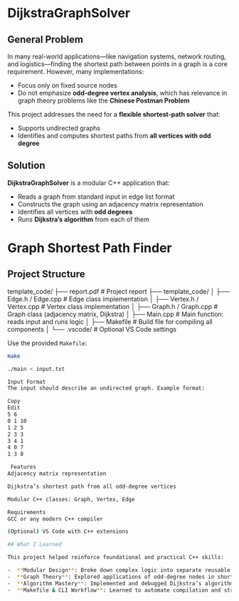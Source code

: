 # DijkstraGraphSolver
## General Problem

In many real-world applications—like navigation systems, network routing, and logistics—finding the shortest path between points in a graph is a core requirement. However, many implementations:
- Focus only on fixed source nodes
- Do not emphasize **odd-degree vertex analysis**, which has relevance in graph theory problems like the **Chinese Postman Problem**

This project addresses the need for a **flexible shortest-path solver** that:
- Supports undirected graphs
- Identifies and computes shortest paths from **all vertices with odd degree**

## Solution

**DijkstraGraphSolver** is a modular C++ application that:

- Reads a graph from standard input in edge list format
- Constructs the graph using an adjacency matrix representation
- Identifies all vertices with **odd degrees**
- Runs **Dijkstra’s algorithm** from each of them
# Graph Shortest Path Finder

##  Project Structure

template_code/
├── report.pdf # Project report
├── template_code/
│ ├── Edge.h / Edge.cpp # Edge class implementation
│ ├── Vertex.h / Vertex.cpp # Vertex class implementation
│ ├── Graph.h / Graph.cpp # Graph class (adjacency matrix, Dijkstra)
│ ├── Main.cpp # Main function: reads input and runs logic
│ ├── Makefile # Build file for compiling all components
│ └── .vscode/ # Optional VS Code settings

Use the provided `Makefile`:

```bash
make

./main < input.txt

Input Format
The input should describe an undirected graph. Example format:

Copy
Edit
5 6
0 1 10
1 2 5
2 3 3
3 4 1
4 0 7
1 3 8

 Features
Adjacency matrix representation

Dijkstra’s shortest path from all odd-degree vertices

Modular C++ classes: Graph, Vertex, Edge

Requirements
GCC or any modern C++ compiler

(Optional) VS Code with C++ extensions

## What I Learned

This project helped reinforce foundational and practical C++ skills:

-  **Modular Design**: Broke down complex logic into separate reusable classes (`Vertex`, `Edge`, `Graph`)
-  **Graph Theory**: Explored applications of odd-degree nodes in shortest path problems
-  **Algorithm Mastery**: Implemented and debugged Dijkstra’s algorithm manually without relying on external libraries
-  **Makefile & CLI Workflow**: Learned to automate compilation and streamline testing using Makefiles and standard input/output

